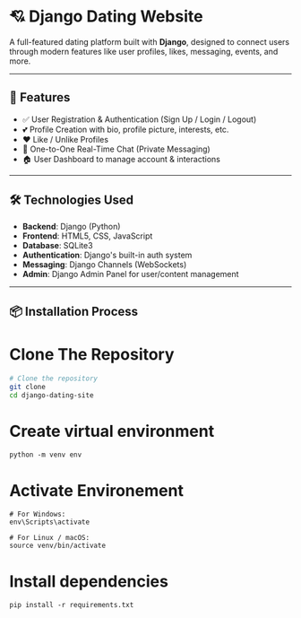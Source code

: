 # 💘 Django Dating Website

A full-featured dating platform built with **Django**, designed to connect users through modern features like user profiles, likes, messaging, events, and more.

---

## 🚀 Features

- ✅ User Registration & Authentication (Sign Up / Login / Logout)
- 💕 Profile Creation with bio, profile picture, interests, etc.
- ❤️ Like / Unlike Profiles
- 💬 One-to-One Real-Time Chat (Private Messaging)
- 🏠 User Dashboard to manage account & interactions
---

## 🛠️ Technologies Used

- **Backend**: Django (Python)
- **Frontend**: HTML5, CSS, JavaScript
- **Database**: SQLite3
- **Authentication**: Django's built-in auth system
- **Messaging**: Django Channels (WebSockets)
- **Admin**: Django Admin Panel for user/content management

---

## 📦 Installation Process
# Clone The Repository
```bash
# Clone the repository
git clone 
cd django-dating-site
```
# Create virtual environment
```
python -m venv env
```
# Activate Environement
```
# For Windows:
env\Scripts\activate

# For Linux / macOS:
source venv/bin/activate
```

# Install dependencies
```
pip install -r requirements.txt

```
